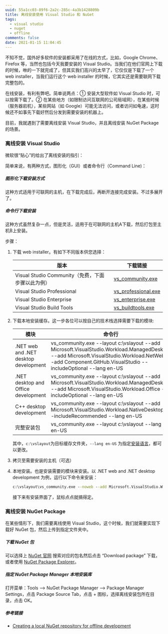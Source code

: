 ```yaml
---
uuid: 55a1cc03-89f6-2a2c-285c-4a3b1428809b
title: 离线安装使用 Visual Studio 和 NuGet
tags:
  - visual studio
  - nuget
  - offline
comments: false
date: 2021-01-15 11:04:45
---
```


不知不觉，国外好多软件的安装都采用了在线的方式，比如，Google Chrome、Firefox 等，当然也包括今天我要安装的 Visual Studio。当我们在他们官网上下载的时候，咻的一下就完成了，但其实我们高兴的太早了，它仅仅是下载了一个 web installer，当我们运行这个 web installer 的时候，它其实还是需要联网下载完整包的。

在线安装，有利有弊吧。简单说两点：① 安装大型软件如 Visual Studio 时，可以按需下载了。② 在某些地方（如限制访问互联网的公司局域网），在某些时候（服务器宕机），某些网站（如 Google）可能无法访问，或者访问如龟速，这时候还不如事先下载好然后分发到需要安装的机器上。

目前，我就遇到了需要离线安装 Visual Studio，并且离线安装 NuGet Package 的场景。

### 离线安装 Visual Studio

微软很“贴心”的给出了离线安装的指引[<fa-link/>](https://docs.microsoft.com/en-us/visualstudio/install/create-an-offline-installation-of-visual-studio?view=vs-2019)：

简单来说，有两种方式，图形化（GUI）或者命令行（Command Line)：

##### 图形化下载安装方式

这种方式适用于可联网的主机，在下载完成后，再断开连接完成安装。不过多展开了。

##### 命令行下载安装

这种方式虽然复杂一点，但是灵活，适用于在可联网的主机A下载，然后打包至主机B上安装。

步骤：

1. 下载 web installer。有如下不同版本供您选择：
   
    |版本|下载链接|
    |-----|-----|
    |Visual Studio Community（免费，下面步骤以此为例）|[vs_community.exe](https://visualstudio.microsoft.com/thank-you-downloading-visual-studio/?sku=community&rel=16&utm_medium=microsoft&utm_source=docs.microsoft.com&utm_campaign=offline+install&utm_content=download+vs2019)|    
    |Visual Studio Professional|[vs_professional.exe](https://visualstudio.microsoft.com/thank-you-downloading-visual-studio/?sku=professional&rel=16&utm_medium=microsoft&utm_source=docs.microsoft.com&utm_campaign=offline+install&utm_content=download+vs2019)|
    |Visual Studio Enterprise|[vs_enterprise.exe](https://visualstudio.microsoft.com/thank-you-downloading-visual-studio/?sku=enterprise&rel=16&utm_medium=microsoft&utm_source=docs.microsoft.com&utm_campaign=offline+install&utm_content=download+vs2019)|
    |Visual Studio Build Tools|[vs_buildtools.exe](https://visualstudio.microsoft.com/thank-you-downloading-visual-studio/?sku=buildtools&rel=16&utm_medium=microsoft&utm_source=docs.microsoft.com&utm_campaign=offline+install&utm_content=download+vs2019)|

2. 下载本地安装缓存。这一步各位可以按自己的技术栈选择需要下载的模块:
   
    |模块|命令行|
    |-----|-----|
    |.NET web and .NET desktop development|vs_community.exe --layout c:\vslayout --add Microsoft.VisualStudio.Workload.ManagedDesktop --add Microsoft.VisualStudio.Workload.NetWeb --add Component.GitHub.VisualStudio --includeOptional --lang en-US|    
    |.NET desktop and Office development|vs_community.exe --layout c:\vslayout --add Microsoft.VisualStudio.Workload.ManagedDesktop --add Microsoft.VisualStudio.Workload.Office --includeOptional --lang en-US|
    |C++ desktop development|vs_community.exe --layout c:\vslayout --add Microsoft.VisualStudio.Workload.NativeDesktop --includeRecommended --lang en-US|
    |完整安装包|vs_community.exe --layout c:\vslayout --lang en-US|

    其中，`c:\vslayout`为目标缓存文件夹，`--lang en-US` 为指定[安装语言](https://docs.microsoft.com/en-us/visualstudio/install/create-an-offline-installation-of-visual-studio?view=vs-2019#list-of-language-locales)，都可以更改。

3. 拷贝至需要安装的主机（可选）
   
4. 本地安装。也是安装需要的模块来安装。以 .NET web and .NET desktop development 为例，运行以下命令来安装：
   
    ``` bat
    c:\vslayout\vs_community.exe --noweb --add Microsoft.VisualStudio.Workload.ManagedDesktop --add Microsoft.VisualStudio.Workload.NetWeb --add Component.GitHub.VisualStudio --includeOptional
    ```

   接下来有安装界面了，鼠标点点就搞得定。
   
### 离线安装 NuGet Package

在某些情形下，我们需要离线使用 Visual Studio，这个时候，我们就需要实现下载好 NuGet 包，然后上传到指定文件夹中。

##### 下载 NuGet 包

可以选择上 [NuGet 官网](https://www.nuget.org/) 搜索对应的包名然后点击 “Download package” 下载，或者使用 [NuGet Package Explorer](https://github.com/NuGetPackageExplorer/NuGetPackageExplorer)。

##### 指定 NuGet Package Manager 本地安装库 [<fa-link/>](https://social.technet.microsoft.com/wiki/contents/articles/25127.nuget-offline-package.aspx)

打开菜单：Tools --> NuGet Package Manager --> Package Manager Settings，点击 Package Source Tab，点击 + 图标，选择离线安装包所在目录，点击 OK。

##### 参考链接

- [Creating a local NuGet repository for offline development](https://www.codurance.com/publications/2015/05/04/creating-a-local-nuget-repository)
